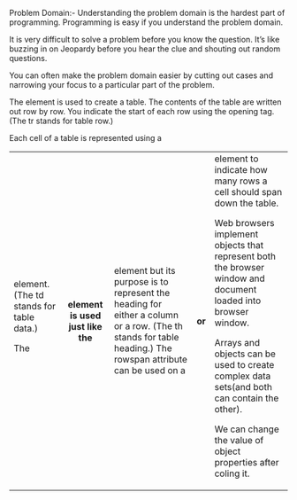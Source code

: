 Problem Domain:-
Understanding the problem domain is the hardest part of programming.
Programming is easy if you understand the problem domain.

It is very difficult to solve a problem before you know the question. It’s like buzzing in on Jeopardy before you hear the clue and shouting out random questions.

You can often make the problem domain easier by cutting out cases and narrowing your focus to a particular part of the problem.

The <table> element is used to create a table. The contents of the table are written out row by row.
You indicate the start of each row using the opening <tr> tag. (The tr stands for table row.)

Each cell of a table is represented using a <td> element. (The td stands for table data.)

The <th> element is used just like the <td> element but its purpose is to represent the heading for either a column or a row. (The th stands for table heading.)
The rowspan attribute can be used on a <th> or <td> element to indicate how many rows a cell should span down the table.


Web browsers implement objects that represent both the browser window and document loaded into browser window.

Arrays and objects can be used to create complex data sets(and both can contain the other).

We can change the value of object properties after coling it.
